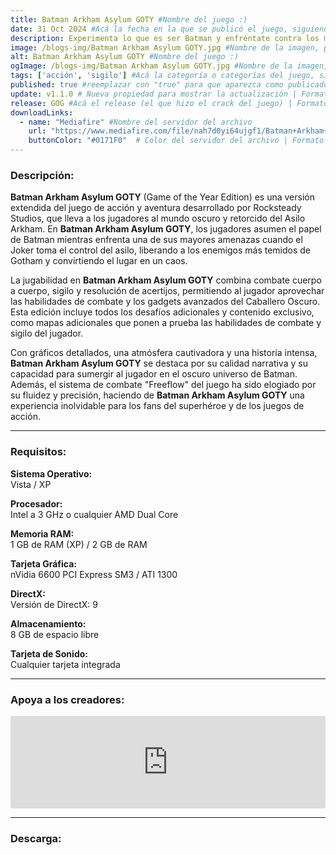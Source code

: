 ```yaml
---
title: Batman Arkham Asylum GOTY #Nombre del juego :)
date: 31 Oct 2024 #Acá la fecha en la que se publicó el juego, siguiendo este formato: Dia "30", Mes "Oct", Año "2024" = como debe quedar: 30 Oct 2024
description: Experimenta lo que es ser Batman y enfréntate contra los mayores villanos de Gotham. Explora cada rincón del Asilo de Arkham y deambula libremente en la famosa isla. #Acá una mini descripción del juego
image: /blogs-img/Batman Arkham Asylum GOTY.jpg #Nombre de la imagen, por lo general es exactamente el mismo nombre que el juego excluyendo lo ":" (Dos puntos)
alt: Batman Arkham Asylum GOTY #Nombre del juego :)
ogImage: /blogs-img/Batman Arkham Asylum GOTY.jpg #Nombre de la imagen, por lo general es exactamente el mismo nombre que el juego excluyendo lo ":" (Dos puntos)
tags: ['acción', 'sigilo'] #Acá la categoría o categorías del juego, si es más de una se coloca en este formato: ['Categoría1', 'Categoría2']
published: true #reemplazar con "true" para que aparezca como publicado
update: v1.1.0 # Nueva propiedad para mostrar la actualización | Formato: v1.0.0
release: GOG #Acá el release (el que hizo el crack del juego) | Formato: Nicolhetti
downloadLinks:
  - name: "Mediafire" #Nombre del servidor del archivo
    url: "https://www.mediafire.com/file/nah7d0yi64ujgf1/Batman+Arkham+Asylum+GOTY.zip/file" #Link de descarga
    buttonColor: "#0171F0"  # Color del servidor del archivo | Formato hexadecimal | MediaFire: #0171F0 | Buzzheavier: #FF6600 |
---
```


<!--En VSCode seleccionando una palabra, por ejemplo: "NOMBRE-DEL-JUEGO" y apretando Ctrl+F2 se seleccionan todas las palabras iguales-->

### Descripción:
**Batman Arkham Asylum GOTY** (Game of the Year Edition) es una versión extendida del juego de acción y aventura desarrollado por Rocksteady Studios, que lleva a los jugadores al mundo oscuro y retorcido del Asilo Arkham. En **Batman Arkham Asylum GOTY**, los jugadores asumen el papel de Batman mientras enfrenta una de sus mayores amenazas cuando el Joker toma el control del asilo, liberando a los enemigos más temidos de Gotham y convirtiendo el lugar en un caos.

La jugabilidad en **Batman Arkham Asylum GOTY** combina combate cuerpo a cuerpo, sigilo y resolución de acertijos, permitiendo al jugador aprovechar las habilidades de combate y los gadgets avanzados del Caballero Oscuro. Esta edición incluye todos los desafíos adicionales y contenido exclusivo, como mapas adicionales que ponen a prueba las habilidades de combate y sigilo del jugador.

Con gráficos detallados, una atmósfera cautivadora y una historia intensa, **Batman Arkham Asylum GOTY** se destaca por su calidad narrativa y su capacidad para sumergir al jugador en el oscuro universo de Batman. Además, el sistema de combate "Freeflow" del juego ha sido elogiado por su fluidez y precisión, haciendo de **Batman Arkham Asylum GOTY** una experiencia inolvidable para los fans del superhéroe y de los juegos de acción.
<!--Prompt para Chat-GPT: Hazme una descripción para el juego "NOMBRE-DEL-JUEGO" y cada que menciones "NOMBRE-DEL-JUEGO" ponlo en negrita -->

---

### Requisitos:
**Sistema Operativo:**  
Vista / XP

**Procesador:**  
Intel a 3 GHz o cualquier AMD Dual Core

**Memoria RAM:**  
 1 GB de RAM (XP) / 2 GB de RAM

**Tarjeta Gráfica:**  
 nVidia 6600 PCI Express SM3 / ATI 1300

**DirectX:**  
Versión de DirectX: 9

**Almacenamiento:**  
 8 GB de espacio libre

**Tarjeta de Sonido:**  
 Cualquier tarjeta integrada

<!--Si falta o sobra un requisito se quita o se agrega manteniendo el mismo formato-->

---

### Apoya a los creadores:
<iframe src="https://store.steampowered.com/widget/35140/" frameborder="0" style="background-color: transparent; width: 100% !important; aspect-ratio: 646 / 190;"></iframe>

<!--Reemplazar los numeros (AppID) del juego (en este caso 2668510) por el numero (AppID) correspondiente con el juego a publicar-->
<!--El AppID se encuentra en la URL del Juego en Steam-->

---

### Descarga:
